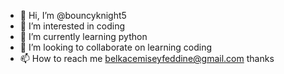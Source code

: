 - 👋 Hi, I’m @bouncyknight5
- 👀 I’m interested in coding
- 🌱 I’m currently learning python
- 💞️ I’m looking to collaborate on learning coding 
- 📫 How to reach me belkacemiseyfeddine@gmail.com
thanks
<!---
bouncyknight5/bouncyknight5 is a ✨ special ✨ repository because its `README.md` (this file) appears on your GitHub profile.
You can click the Preview link to take a look at your changes.
--->
